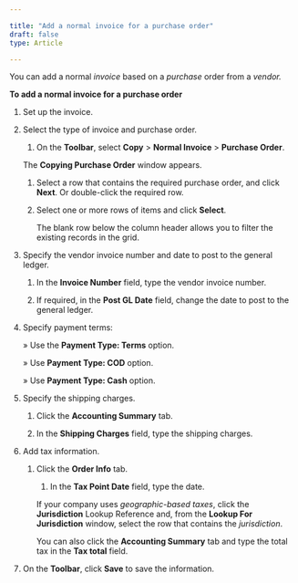 ```yaml
--- 

title: "Add a normal invoice for a purchase order"  
draft: false 
type: Article

---
```


You can add a normal *invoice* based on a *purchase* order from a *vendor.*

**To add a normal invoice for a purchase order**

1.  Set up the invoice.

2.  Select the type of invoice and purchase order.

    1.  On the **Toolbar**, select **Copy** > **Normal Invoice** > **Purchase Order**.

    The **Copying Purchase Order** window appears.

    1.  Select a row that contains the required purchase order, and click **Next**. Or double-click the required row.

    2.  Select one or more rows of items and click **Select**.
        
        The blank row below the column header allows you to filter the existing records in the grid.

3.  Specify the vendor invoice number and date to post to the general ledger.

    1.  In the **Invoice Number** field, type the vendor invoice number.

    2.  If required, in the **Post GL Date** field, change the date to post to the general ledger.

4.  Specify payment terms:

    » Use the **Payment Type: Terms** option.

    » Use **Payment Type: COD** option.
    
    » Use **Payment Type: Cash** option.

5.  Specify the shipping charges.

    1.  Click the **Accounting Summary** tab.

    1.  In the **Shipping Charges** field, type the shipping charges.

6.  Add tax information.

    1.  Click the **Order Info** tab.

        1.  In the **Tax Point Date** field, type the date.

        If your company uses *geographic-based taxes*, click the **Jurisdiction** Lookup Reference and, from the **Lookup For Jurisdiction** window, select the row that contains the *jurisdiction*.

        You can also click the **Accounting Summary** tab and type the total tax in the **Tax total** field.

7.  On the **Toolbar**, click **Save** to save the information.
